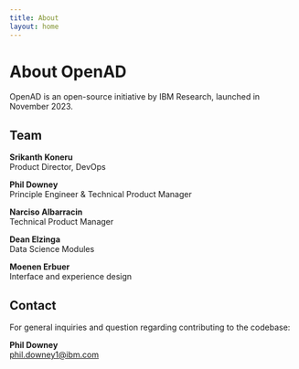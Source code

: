 ```yaml
---
title: About
layout: home
---
```


# About OpenAD

OpenAD is an open-source initiative by IBM Research, launched in November 2023.

## Team

**Srikanth Koneru**<br>
Product Director, DevOps

**Phil Downey**<br>
Principle Engineer & Technical Product Manager

**Narciso Albarracin**<br>
Technical Product Manager

**Dean Elzinga**<br>
Data Science Modules

**Moenen Erbuer**<br>
Interface and experience design

## Contact

For general inquiries and question regarding contributing to the codebase:

**Phil Downey**<br>
phil.downey1@ibm.com
